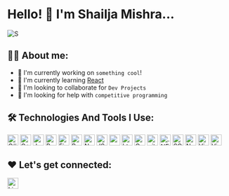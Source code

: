 # Hello! :wave: I'm Shailja Mishra...


![S](https://github.com/Shailja26code/Shailja26code/assets/159249950/be4daa60-0ca6-4b4d-8168-de501ecb61dd)

## :woman_technologist: **About me:**
* :telescope: I'm currently working on `something cool`!
* :seedling: I'm currently learning [React](https://react.dev/)
* :handshake: I'm looking to collaborate for `Dev Projects`
* :thinking: I'm looking for help with `competitive programming`

## :hammer_and_wrench: **Technologies And Tools I Use:**

<p>
<img alt="C#" src="https://img.shields.io/badge/C%23-239120?style=for-the-badge&logo=csharp&logoColor=white" height ="25px"/>
<img alt="C++" src="https://img.shields.io/badge/C%2B%2B-00599C?style=for-the-badge&logo=c%2B%2B&logoColor=white" height="25px"/>
<img alt="Javascript" src="https://img.shields.io/badge/JavaScript-323330?style=for-the-badge&logo=javascript&logoColor=F7DF1E"  height="25px"/>
<img alt="React" src="https://img.shields.io/badge/React-20232A?style=for-the-badge&logo=react&logoColor=61DAFB" height="25px"/>
<img alt="Firebase" src="https://img.shields.io/badge/firebase-ffca28?style=for-the-badge&logo=firebase&logoColor=black" height="25px"/>
<img alt="Bootstrap" src="https://img.shields.io/badge/Bootstrap-563D7C?style=for-the-badge&logo=bootstrap&logoColor=white" height="25px"/>
<img alt="Nodejs" src="https://img.shields.io/badge/-Nodejs-43853d?style=flat-square&logo=Node.js&logoColor=white"  height="25px"/>
<img alt="JSON" src="https://img.shields.io/badge/json-5E5C5C?style=for-the-badge&logo=json&logoColor=white" height ="25px"/>
<img alt="npm" src="https://img.shields.io/badge/NPM-%23000000.svg?style=for-the-badge&logo=npm&logoColor=white" height="25px"/>
<img alt="html5" src="https://img.shields.io/badge/HTML5-E34F26?style=for-the-badge&logo=html5&logoColor=white" height="25px"/>
<img alt="Css3" src="https://img.shields.io/badge/CSS3-1572B6?style=for-the-badge&logo=css3&logoColor=white" height="25px"/>
<img alt="git" src="https://img.shields.io/badge/-Git-F05032?style=flat-square&logo=git&logoColor=white" height="25px"/>
<img alt=".NET" src="https://img.shields.io/badge/.NET-512BD4?style=for-the-badge&logo=dotnet&logoColor=white" height="25px"/>
<img alt="SQLServerDb" src="https://img.shields.io/badge/Microsoft%20SQL%20Server-CC2927?style=for-the-badge&logo=microsoft%20sql%20server&logoColor=white" height="25"/>
<img alt="Nuget" src="https://img.shields.io/badge/NuGet-004880?style=for-the-badge&logo=nuget&logoColor=white" height="25px"/>
<img alt="Visual Studio Code" src="https://img.shields.io/badge/Visual_Studio_Code-0078D4?style=for-the-badge&logo=visual%20studio%20code&logoColor=white" height="25px"/>
<img alt="Visual Studio" src="https://img.shields.io/badge/Visual_Studio-5C2D91?style=for-the-badge&logo=visual%20studio&logoColor=white" height="25px"/>
</p>

## ❤️ **Let's get connected:**
<p>
  <a href="https://www.linkedin.com/in/shailja-mishra-346347173/" target="_blank"><img alt="Linkedin" src="https://img.shields.io/badge/LinkedIn-0077B5?style=for-the-badge&logo=linkedin&logoColor=white" height="25px"/>
</p>
